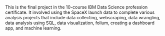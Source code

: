 This is the final project in the 10-course IBM Data Science profession certificate. It involved using the SpaceX launch data to complete various analysis projects that include data collecting, webscraping, data wrangling, data analysis using SQL, data visualization, folium, creating a dashboard app, and machine learning.
